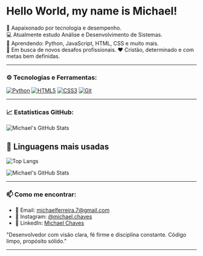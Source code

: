# Hello World, my name is Michael!

🎯 Aapaixonado por tecnologia e desempenho.  
💻 Atualmente estudo Análise e Desenvolvimento de Sistemas.  
🧠 Aprendendo: Python, JavaScript, HTML, CSS e muito mais.  
🚀 Em busca de novos desafos profissionais.
❤️ Cristão, determinado e com metas bem definidas.

---

### ⚙️ Tecnologias e Ferramentas:
[![Python](https://img.shields.io/badge/Python-3776AB?style=for-the-badge&logo=python&logoColor=white)](https://www.python.org/)
[![HTML5](https://img.shields.io/badge/HTML5-E34F26?style=for-the-badge&logo=html5&logoColor=white)](https://developer.mozilla.org/pt-BR/docs/Web/HTML)
[![CSS3](https://img.shields.io/badge/CSS3-1572B6?style=for-the-badge&logo=css3&logoColor=white)](https://developer.mozilla.org/pt-BR/docs/Web/CSS)
[![Git](https://img.shields.io/badge/Git-F05032?style=for-the-badge&logo=git&logoColor=white)](https://git-scm.com/)

---

### 📈 Estatísticas GitHub:

![Michael's GitHub Stats](https://github-readme-stats.vercel.app/api?username=MichaelChaves&show_icons=true&theme=github_dark&count_private=true)

## 🧠 Linguagens mais usadas

![Top Langs](https://github-readme-stats.vercel.app/api/top-langs/?username=MichaelChaves&layout=compact&theme=github_dark)

![Michael's GitHub Stats](https://github-readme-stats.vercel.app/api?username=MichaelChaves&show_icons=true&theme=github_dark&count_private=true)



---

### 📫 Como me encontrar:

- 📧 Email: michaelferreira.7@gmail.com  
- 📸 Instagram: [@michael.chaves](https://instagram.com/michael.chaves)  
- 💼 LinkedIn: [Michael Chaves](https://www.linkedin.com/in/michael-chaves-3a0f2902a/)


"Desenvolvedor com visão clara, fé firme e disciplina constante. Código limpo, propósito sólido."


---

